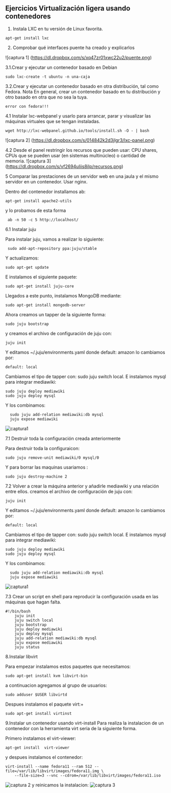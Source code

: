 Ejercicios Virtualización ligera usando contenedores
--------------------------------------------------------------------------------------------

1. Instala LXC en tu versión de Linux favorita.

```
apt-get install lxc
```

2. Comprobar qué interfaces puente ha creado y explicarlos

![captura 1] (https://dl.dropbox.com/s/xq47zr01xwc22u2/puente.png)


3.1.Crear y ejecutar un contenedor basado en Debian
```
sudo lxc-create -t ubuntu -n una-caja
```
3.2.Crear y ejecutar un contenedor basado en otra distribución, tal como Fedora. Nota En general, crear un contenedor basado en tu distribución y otro basado en otra que no sea la tuya.

```
error con fedora!!!
```
4.1 Instalar lxc-webpanel y usarlo para arrancar, parar y visualizar las máquinas virtuales que se tengan instaladas.
```
wget http://lxc-webpanel.github.io/tools/install.sh -O - | bash

```
![captura 2] (https://dl.dropbox.com/s/014842k2d3jlgr3/lxc-panel.png)

4.2 Desde el panel restringir los recursos que pueden usar: CPU shares, CPUs que se pueden usar (en sistemas multinúcleo) o cantidad de memoria.
![captura 3] (https://dl.dropbox.com/s/vf2694uliis8ilp/recursos.png)

5 Comparar las prestaciones de un servidor web en una jaula y el mismo servidor en un contenedor. Usar nginx.

Dentro del contenedor installamos ab:
```
apt-get install apache2-utils
```
y lo probamos de esta forma

```
 ab -n 50 -c 5 http://localhost/
```

6.1 Instalar juju

Para instalar juju, vamos a realizar lo siguiente:
```
 sudo add-apt-repository ppa:juju/stable
```
Y actualizamos:
```
sudo apt-get update
```
E instalamos el siguiente paquete:
```
sudo apt-get install juju-core
```
Llegados a este punto, instalamos MongoDB mediante:
```
sudo apt-get install mongodb-server
```
Ahora creamos un tapper de la siguiente forma:
```
sudo juju bootstrap
```
y creamos el archivo de configuración de juju con:
```
juju init
```
Y editamos ~/.juju/environments.yaml donde default: amazon lo cambiamos por:
```
default: local
```
Cambiamos el tipo de tapper con: sudo juju switch local. E instalamos mysql para integrar mediawiki:
```
sudo juju deploy mediawiki
sudo juju deploy mysql
```
Y los combinamos:
```
  sudo juju add-relation mediawiki:db mysql
  juju expose mediawiki 
```
![captura1](https://dl.dropbox.com/s/280hchbbeizkrq2/juju.png)


7.1 Destruir toda la configuración creada anteriormente

Para destruir toda la configuraicon:
```
sudo juju remove-unit mediawiki/0 mysql/0
```
Y para borrar las maquinas usariamos :
```
sudo juju destroy-machine 2
```

7.2 Volver a crear la máquina anterior y añadirle mediawiki y una relación entre ellos.
creamos el archivo de configuración de juju con:
```
juju init
```
Y editamos ~/.juju/environments.yaml donde default: amazon lo cambiamos por:
```
default: local
```
Cambiamos el tipo de tapper con: sudo juju switch local. E instalamos mysql para integrar mediawiki:
```
sudo juju deploy mediawiki
sudo juju deploy mysql
```
Y los combinamos:
```
  sudo juju add-relation mediawiki:db mysql
  juju expose mediawiki 
```
![captura1](https://dl.dropbox.com/s/280hchbbeizkrq2/juju.png)


7.3 Crear un script en shell para reproducir la configuración usada en las máquinas que hagan falta.
```
#!/bin/bash
    juju init
    juju switch local 
    juju bootstrap 
    juju deploy mediawiki
    juju deploy mysql 
    juju add-relation mediawiki:db mysql 
    juju expose mediawiki 
    juju status 
```
8.Instalar libvirt

Para empezar instalamos estos paquetes que necesitamos:
```
sudo apt-get install kvm libvirt-bin
```
a continuacion agregamos al grupo de usuarios:
```
sudo adduser $USER libvirtd
```
Despues instalamos el paquete virt:+
```
sudo apt-get install virtinst
```

9.Instalar un contenedor usando virt-install
Para realiza la instalacion de un contenedor con la herramienta virt seria de la siguiente forma.

Primero instalamos el  virt-viewer:
```
apt-get install  virt-viewer
```
y despues instalamos el contenedor:
```
virt-install --name fedora11 --ram 512 --file=/var/lib/libvirt/images/fedora11.img \
	--file-size=3 --vnc --cdrom=/var/lib/libvirt/images/fedora11.iso
```
![captura 2](https://dl.dropbox.com/s/vp8e1bknss74cgf/fedora.png)
y reinicamos la instalacion:
![captura 3](https://dl.dropbox.com/s/b2sch1imi7moczt/fedora2.png)


